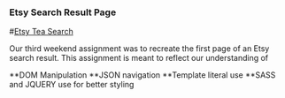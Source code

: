 ### Etsy Search Result Page
#[Etsy Tea Search](https://www.etsy.com/search?q=tea)

Our third weekend assignment was to recreate the first page of an Etsy search result.
This assignment is meant to reflect our understanding of

**DOM Manipulation
**JSON navigation
**Template literal use
**SASS and JQUERY use for better styling
